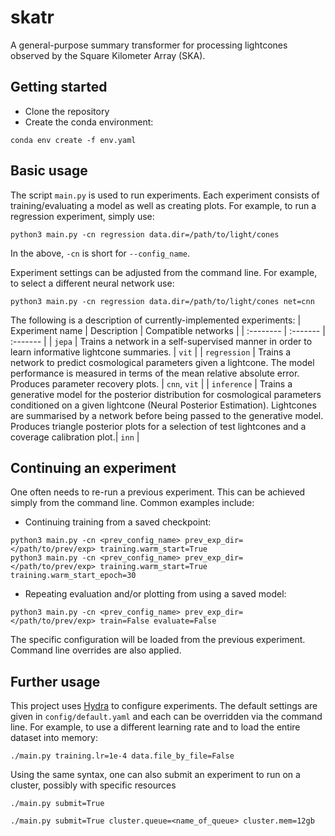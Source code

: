# skatr
A general-purpose summary transformer for processing lightcones observed by the Square Kilometer Array (SKA).

## Getting started
- Clone the repository
- Create the conda environment:
```
conda env create -f env.yaml
```

## Basic usage
The script `main.py` is used to run experiments. Each experiment consists of training/evaluating a model as well as creating plots. For example, to run a regression experiment, simply use:
```
python3 main.py -cn regression data.dir=/path/to/light/cones
```
In the above, `-cn` is short for `--config_name`.

Experiment settings can be adjusted from the command line. For example, to select a different neural network use:
```
python3 main.py -cn regression data.dir=/path/to/light/cones net=cnn
```

The following is a description of currently-implemented experiments:
| Experiment name | Description | Compatible networks |
| :-------- | :------- | :------- |
| `jepa` | Trains a network in a self-supervised manner in order to learn informative lightcone summaries. | `vit` |
| `regression` | Trains a network to predict cosmological parameters given a lightcone. The model performance is measured in terms of the mean relative absolute error. Produces parameter recovery plots. | `cnn`, `vit` |
| `inference` | Trains a generative model for the posterior distribution for cosmological parameters conditioned on a given lightcone (Neural Posterior Estimation). Lightcones are summarised by a network before being passed to the generative model. Produces triangle posterior plots for a selection of test lightcones and a coverage calibration plot.| `inn` |

## Continuing an experiment
One often needs to re-run a previous experiment. This can be achieved simply from the command line. Common examples include:

- Continuing training from a saved checkpoint:
```
python3 main.py -cn <prev_config_name> prev_exp_dir=</path/to/prev/exp> training.warm_start=True  
python3 main.py -cn <prev_config_name> prev_exp_dir=</path/to/prev/exp> training.warm_start=True training.warm_start_epoch=30
```
- Repeating evaluation and/or plotting from using a saved model:
```
python3 main.py -cn <prev_config_name> prev_exp_dir=</path/to/prev/exp> train=False evaluate=False 
```
The specific configuration will be loaded from the previous experiment. Command line overrides are also applied.

## Further usage
This project uses [Hydra](https://hydra.cc/docs/intro/) to configure experiments. The default settings are given in `config/default.yaml` and each can be overridden via the command line. For example, to use a different learning rate and to load the entire dataset into memory:
```
./main.py training.lr=1e-4 data.file_by_file=False
```
Using the same syntax, one can also submit an experiment to run on a cluster, possibly with specific resources
```
./main.py submit=True
```
```
./main.py submit=True cluster.queue=<name_of_queue> cluster.mem=12gb
```
